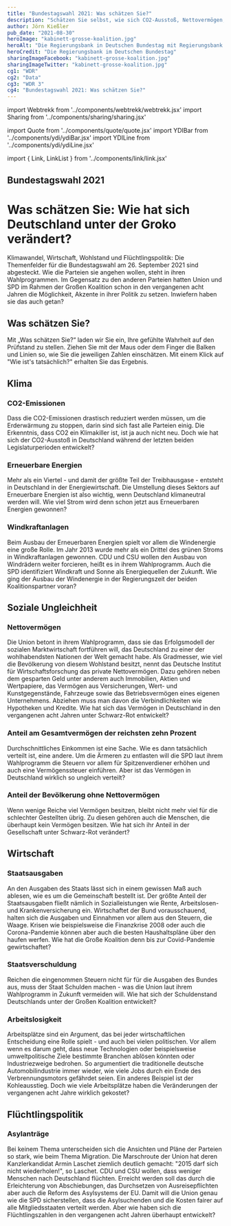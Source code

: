 ```yaml
---
title: "Bundestagswahl 2021: Was schätzen Sie?"
description: "Schätzen Sie selbst, wie sich CO2-Ausstoß, Nettovermögen, Arbeitslosigkeit und die Zahl der Asylanträge während der vergangenen zwei Legislaturperioden entwickelt haben."
author: Jörn Kießler
pub_date: "2021-08-30"
heroImage: "kabinett-grosse-koalition.jpg"
heroAlt: "Die Regierungsbank in Deutschen Bundestag mit Regierungsbank mit Bundesgesundheitsminister Jens Spahn (CDU), Bundesfamilienministerin Franziska Giffey (SPD), Bundeslandwirtschaftsministerin Julia Kloeckner (CDU), Bundesarbeitsminister Hubertus Heil (SPD), Bundesaussenminister Heiko Maas (SPD), Bundesinnenminister Horst Seehofer (CSU), Bundesfinanzminister Olaf Scholz (SPD) und Bundeskanzlerin Angela Merkel (CDU) (von hinten links nach vorne rechts)."
heroCredit: "Die Regierungsbank im Deutschen Bundestag"
sharingImageFacebook: "kabinett-grosse-koalition.jpg"
sharingImageTwitter: "kabinett-grosse-koalition.jpg"
cg1: "WDR"
cg2: "Data"
cg3: "WDR 3"
cg4: "Bundestagswahl 2021: Was schätzen Sie?"
---
```


import Webtrekk from '../components/webtrekk/webtrekk.jsx'
import Sharing from '../components/sharing/sharing.jsx'

import Quote from '../components/quote/quote.jsx'
import YDIBar from '../components/ydi/ydiBar.jsx'
import YDILine from '../components/ydi/ydiLine.jsx'

import { Link, LinkList } from '../components/link/link.jsx'

## Bundestagswahl 2021
# Was schätzen Sie: Wie hat sich Deutschland unter der Groko verändert?
Klimawandel, Wirtschaft, Wohlstand und Flüchtlingspolitik: Die Themenfelder für die Bundestagswahl am 26. September 2021 sind abgesteckt. Wie die Parteien sie angehen wollen, steht in ihren Wahlprogrammen. Im Gegensatz zu den anderen Parteien hatten Union und SPD im Rahmen der Großen Koalition schon in den vergangenen acht Jahren die Möglichkeit, Akzente in ihrer Politik zu setzen. Inwiefern haben sie das auch getan?

## Was schätzen Sie?
Mit „Was schätzen Sie?“ laden wir Sie ein, Ihre gefühlte Wahrheit auf den Prüfstand zu stellen. Ziehen Sie mit der Maus oder dem Finger die Balken und Linien so, wie Sie die jeweiligen Zahlen einschätzen. Mit einem Klick auf "Wie ist's tatsächlich?" erhalten Sie das Ergebnis.


## Klima
### CO2-Emissionen
Dass die CO2-Emissionen drastisch reduziert werden müssen, um die Erderwärmung zu stoppen, darin sind sich fast alle Parteien einig. Die Erkenntnis, dass CO2 ein Klimakiller ist, ist ja auch nicht neu. Doch wie hat sich der CO2-Ausstoß in Deutschland während der letzten beiden Legislaturperioden entwickelt?

<YDILine name="climate_emissions"/>

### Erneuerbare Energien
Mehr als ein Viertel - und damit der größte Teil der Treibhausgase - entsteht in Deutschland in der Energiewirtschaft. Die Umstellung dieses Sektors auf Erneuerbare Energien ist also wichtig, wenn Deutschland klimaneutral werden will. Wie viel Strom wird denn schon jetzt aus Erneuerbaren Energien gewonnen?

<YDILine name="climate_power"/>

### Windkraftanlagen
Beim Ausbau der Erneuerbaren Energien spielt vor allem die Windenergie eine große Rolle. Im Jahr 2013 wurde mehr als ein Drittel des grünen Stroms in Windkraftanlagen gewonnen. CDU und CSU wollen den Ausbau von Windrädern weiter forcieren, heißt es in ihrem Wahlprogramm. Auch die SPD identifiziert Windkraft und Sonne als Energiequellen der Zukunft. Wie ging der Ausbau der Windenergie in der Regierungszeit der beiden Koalitionspartner voran?

<YDILine name="climate_wind"/>

## Soziale Ungleichheit
### Nettovermögen
Die Union betont in ihrem Wahlprogramm, dass sie das Erfolgsmodell der sozialen Marktwirtschaft fortführen will, das Deutschland zu einer der wohlhabendsten Nationen der Welt gemacht habe. Als Gradmesser, wie viel die Bevölkerung von diesem Wohlstand besitzt, nennt das Deutsche Institut für Wirtschaftsforschung das private Nettovermögen. Dazu gehören neben dem gesparten Geld unter anderem auch Immobilien, Aktien und Wertpapiere, das Vermögen aus Versicherungen, Wert- und Kunstgegenstände, Fahrzeuge sowie das Betriebsvermögen eines eigenen Unternehmens. Abziehen muss man davon die Verbindlichkeiten wie Hypotheken und Kredite. Wie hat sich das Vermögen in Deutschland in den vergangenen acht Jahren unter Schwarz-Rot entwickelt?

<YDIBar name="inequality_wealth"/>

### Anteil am Gesamtvermögen der reichsten zehn Prozent
Durchschnittliches Einkommen ist eine Sache. Wie es dann tatsächlich verteilt ist, eine andere. Um die Ärmeren zu entlasten will die SPD laut ihrem Wahlprogramm die Steuern vor allem für Spitzenverdiener erhöhen und auch eine Vermögenssteuer einführen. Aber ist das Vermögen in Deutschland wirklich so ungleich verteilt?

<YDIBar name="inequality_top_ten"/>

### Anteil der Bevölkerung ohne Nettovermögen
Wenn wenige Reiche viel Vermögen besitzen, bleibt nicht mehr viel für die schlechter Gestellten übrig. Zu diesen gehören auch die Menschen, die überhaupt kein Vermögen besitzen. Wie hat sich ihr Anteil in der Gesellschaft unter Schwarz-Rot verändert?

<YDIBar name="inequality_none"/>

## Wirtschaft
### Staatsausgaben
An den Ausgaben des Staats lässt sich in einem gewissen Maß auch ablesen, wie es um die Gemeinschaft bestellt ist. Der größte Anteil der Staatsausgaben fließt nämlich in Sozialleistungen wie Rente, Arbeitslosen- und Krankenversicherung ein. Wirtschaftet der Bund vorausschauend, halten sich die Ausgaben und Einnahmen vor allem aus den Steuern, die Waage. Krisen wie beispielsweise die Finanzkrise 2008 oder auch die Corona-Pandemie können aber auch die besten Haushaltspläne über den haufen werfen. Wie hat die Große Koalition denn bis zur Covid-Pandemie gewirtschaftet?

<YDILine name="economy_expenses"/>

### Staatsverschuldung
Reichen die eingenommen Steuern nicht für für die Ausgaben des Bundes aus, muss der Staat Schulden machen - was die Union laut ihrem Wahlprogramm in Zukunft vermeiden will. Wie hat sich der Schuldenstand Deutschlands unter der Großen Koalition entwickelt?

<YDILine name="economy_debt"/>

### Arbeitslosigkeit
Arbeitsplätze sind ein Argument, das bei jeder wirtschaftlichen Entscheidung eine Rolle spielt - und auch bei vielen politischen. Vor allem wenn es darum geht, dass neue Technologien oder beispielsweise umweltpolitische Ziele bestimmte Branchen ablösen könnten oder Industriezweige bedrohen. So argumentiert die traditionelle deutsche Automobilindustrie immer wieder, wie viele Jobs durch ein Ende des Verbrennungsmotors gefährdet seien. Ein anderes Beispiel ist der Kohleausstieg. Doch wie viele Arbeitsplätze haben die Veränderungen der vergangenen acht Jahre wirklich gekostet?

<YDILine name="economy_unemployed"/>

## Flüchtlingspolitik
### Asylanträge
Bei keinem Thema unterscheiden sich die Ansichten und Pläne der Parteien so stark, wie beim Thema Migration. Die Marschroute der Union hat deren Kanzlerkandidat Armin Laschet ziemlich deutlich gemacht: "2015 darf sich nicht wiederholen!", so Laschet. CDU und CSU wollen, dass weniger Menschen nach Deutschland flüchten. Erreicht werden soll das durch die Erleichterung von Abschiebungen, das Durchsetzen von Ausreisepflichten aber auch die Reform des Asylsystems der EU. Damit will die Union genau wie die SPD sicherstellen, dass die Asylsuchenden und die Kosten fairer auf alle Mitgliedsstaaten verteilt werden. Aber wie haben sich die Flüchtlingszahlen in den vergangenen acht Jahren überhaupt entwickelt?

<YDILine name="immigration_asylum"/>


<Sharing twitter facebook mail whatsapp telegram reddit xing linkedin />
